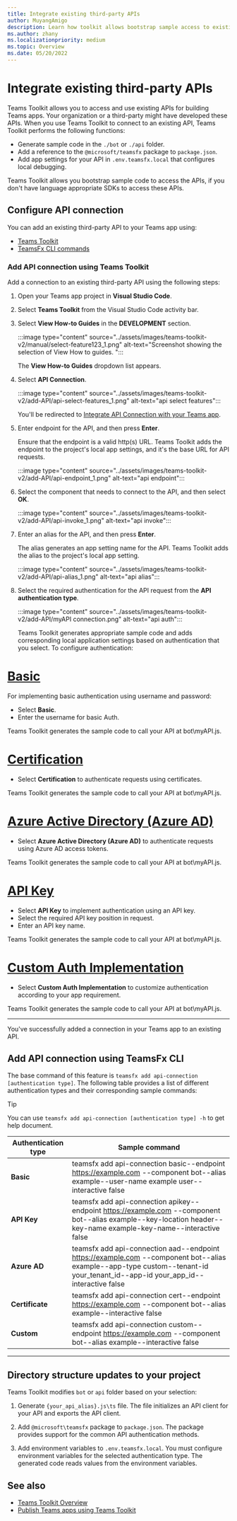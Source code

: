 ```yaml
---
title: Integrate existing third-party APIs
author: MuyangAmigo
description: Learn how toolkit allows bootstrap sample access to existing APIs. List of different authentication types.
ms.author: zhany
ms.localizationpriority: medium
ms.topic: Overview
ms.date: 05/20/2022
---
```


# Integrate existing third-party APIs

Teams Toolkit allows you to access and use existing APIs for building Teams apps. Your organization or a third-party might have developed these APIs. When you use Teams Toolkit to connect to an existing API, Teams Toolkit performs the following functions:

* Generate sample code in the `./bot` or `./api` folder.
* Add a reference to the `@microsoft/teamsfx` package to `package.json`.
* Add app settings for your API in  `.env.teamsfx.local` that configures local debugging.

Teams Toolkit allows you bootstrap sample code to access the APIs, if you don't have language appropriate SDKs to access these APIs.

## Configure API connection

You can add an existing third-party API to your Teams app using:

* [Teams Toolkit](#add-api-connection-using-teams-toolkit)
* [TeamsFx CLI commands](#add-api-connection-using-teamsfx-cli)

### Add API connection using Teams Toolkit

Add a connection to an existing third-party API using the following steps:

1. Open your Teams app project in **Visual Studio Code**.
1. Select **Teams Toolkit** from the Visual Studio Code activity bar.
1. Select **View How-to Guides** in the **DEVELOPMENT** section.

    :::image type="content" source="../assets/images/teams-toolkit-v2/manual/select-feature123_1.png" alt-text="Screenshot showing the selection of View How to guides. ":::

     The **View How-to Guides** dropdown list appears.

1. Select **API Connection**.

    :::image type="content" source="../assets/images/teams-toolkit-v2/add-API/api-select-features_1.png" alt-text="api select features":::

    You'll be redirected to [Integrate API Connection with your Teams app](https://github.com/OfficeDev/TeamsFx/wiki/Integrate-API-Connection-with-your-Teams-app).

1. Enter endpoint for the API, and then press **Enter**.

    Ensure that the endpoint is a valid http(s) URL. Teams Toolkit adds the endpoint to the project's local app settings, and it's the base URL for API requests.

    :::image type="content" source="../assets/images/teams-toolkit-v2/add-API/api-endpoint_1.png" alt-text="api endpoint":::

1. Select the component that needs to connect to the API, and then select **OK**.

    :::image type="content" source="../assets/images/teams-toolkit-v2/add-API/api-invoke_1.png" alt-text="api invoke":::

1. Enter an alias for the API, and then press **Enter**.

    The alias generates an app setting name for the API. Teams Toolkit adds the alias to the project's local app setting.

    :::image type="content" source="../assets/images/teams-toolkit-v2/add-API/api-alias_1.png" alt-text="api alias":::

1. Select the required authentication for the API request from the **API authentication type**.

     :::image type="content" source="../assets/images/teams-toolkit-v2/add-API/myAPI connection.png" alt-text="api auth":::

     Teams Toolkit generates appropriate sample code and adds corresponding local application settings based on authentication that you select. To configure authentication:

# [Basic](#tab/basic)

For implementing basic authentication using username and password:

* Select **Basic**.
* Enter the username for basic Auth.

Teams Toolkit generates the sample code to call your API at bot\myAPI.js.

# [Certification](#tab/certification)

* Select **Certification** to authenticate requests using certificates.

Teams Toolkit generates the sample code to call your API at bot\myAPI.js.

# [Azure Active Directory (Azure AD)](#tab/AAD)

* Select **Azure Active Directory (Azure AD)** to authenticate requests using Azure AD access tokens.

Teams Toolkit generates the sample code to call your API at bot\myAPI.js.

# [API Key](#tab/apikey)

* Select **API Key** to implement authentication using an API key.
* Select the required API key position in request.
* Enter an API key name.

Teams Toolkit generates the sample code to call your API at bot\myAPI.js.

# [Custom Auth Implementation](#tab/CustomAuthImplementation)

* Select **Custom Auth Implementation** to customize authentication according to your app requirement.

Teams Toolkit generates the sample code to call your API at bot\myAPI.js.

---

You've successfully added a connection in your Teams app to an existing API.

## Add API connection using TeamsFx CLI

The base command of this feature is `teamsfx add api-connection [authentication type]`. The following table provides a list of different authentication types and their corresponding sample commands:

 > [!TIP]
 > You can use `teamsfx add api-connection [authentication type] -h` to get help document.

   |**Authentication type**|**Sample command**|
   |-----------------------|------------------|
   |**Basic**|teamsfx add api-connection basic--endpoint <https://example.com> --component bot--alias example--user-name example user--interactive false|
   |**API Key**|teamsfx add api-connection apikey--endpoint <https://example.com> --component bot--alias example--key-location header--key-name example-key-name--interactive false|
   |**Azure AD**|teamsfx add api-connection aad--endpoint <https://example.com> --component bot--alias example--app-type custom--tenant-id your_tenant_id--app-id your_app_id--interactive false|
   |**Certificate**|teamsfx add api-connection cert--endpoint <https://example.com> --component bot--alias example--interactive false|
   |**Custom**|teamsfx add api-connection custom--endpoint <https://example.com> --component bot--alias example--interactive false|

---

## Directory structure updates to your project

 Teams Toolkit modifies `bot` or `api` folder based on your selection:

1. Generate `{your_api_alias}.js\ts` file. The file initializes an API client for your API and exports the API client.

2. Add `@microsoft\teamsfx` package to `package.json`. The package provides support for the common API authentication methods.

3. Add environment variables to `.env.teamsfx.local`. You must configure environment variables for the selected authentication type. The generated code reads values from the environment variables.

## See also

* [Teams Toolkit Overview](teams-toolkit-fundamentals.md)
* [Publish Teams apps using Teams Toolkit](publish.md)
